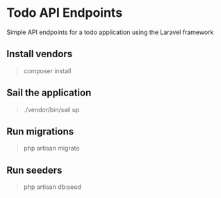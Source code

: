 # Todo API Endpoints
Simple API endpoints for a todo application using the Laravel framework

## Install vendors
> composer install

## Sail the application
> ./vendor/bin/sail up

## Run migrations
> php artisan migrate

## Run seeders
> php artisan db:seed
